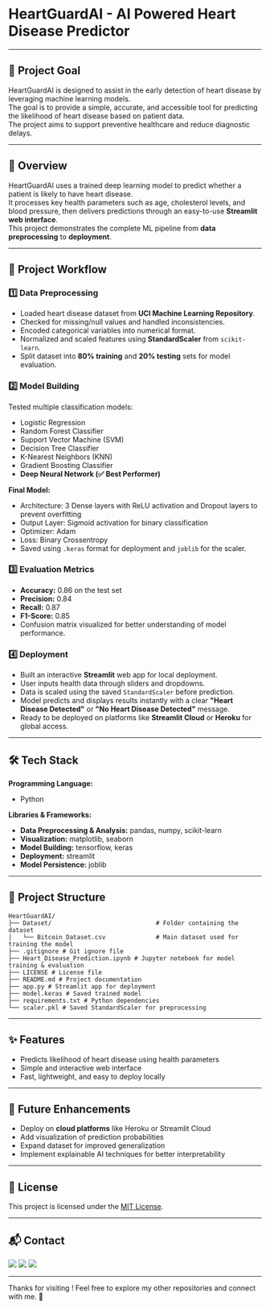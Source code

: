 # HeartGuardAI - AI Powered Heart Disease Predictor

---

## 📌 Project Goal  
HeartGuardAI is designed to assist in the early detection of heart disease by leveraging machine learning models.  
The goal is to provide a simple, accurate, and accessible tool for predicting the likelihood of heart disease based on patient data.  
The project aims to support preventive healthcare and reduce diagnostic delays.

---

## 📖 Overview  
HeartGuardAI uses a trained deep learning model to predict whether a patient is likely to have heart disease.  
It processes key health parameters such as age, cholesterol levels, and blood pressure, then delivers predictions through an easy-to-use **Streamlit web interface**.  
This project demonstrates the complete ML pipeline from **data preprocessing** to **deployment**.

---

## 🔄 Project Workflow  

### 1️⃣ Data Preprocessing  
- Loaded heart disease dataset from **UCI Machine Learning Repository**.  
- Checked for missing/null values and handled inconsistencies.  
- Encoded categorical variables into numerical format.  
- Normalized and scaled features using **StandardScaler** from `scikit-learn`.  
- Split dataset into **80% training** and **20% testing** sets for model evaluation.  

### 2️⃣ Model Building  
Tested multiple classification models:  
- Logistic Regression  
- Random Forest Classifier  
- Support Vector Machine (SVM)  
- Decision Tree Classifier
- K-Nearest Neighbors (KNN)
- Gradient Boosting Classifier
- **Deep Neural Network (✅ Best Performer)**  

**Final Model:**  
- Architecture: 3 Dense layers with ReLU activation and Dropout layers to prevent overfitting  
- Output Layer: Sigmoid activation for binary classification  
- Optimizer: Adam  
- Loss: Binary Crossentropy  
- Saved using `.keras` format for deployment and `joblib` for the scaler.  

### 3️⃣ Evaluation Metrics  
- **Accuracy:** 0.86 on the test set  
- **Precision:** 0.84  
- **Recall:** 0.87  
- **F1-Score:** 0.85  
- Confusion matrix visualized for better understanding of model performance.  

### 4️⃣ Deployment  
- Built an interactive **Streamlit** web app for local deployment.  
- User inputs health data through sliders and dropdowns.  
- Data is scaled using the saved `StandardScaler` before prediction.  
- Model predicts and displays results instantly with a clear **"Heart Disease Detected"** or **"No Heart Disease Detected"** message.  
- Ready to be deployed on platforms like **Streamlit Cloud** or **Heroku** for global access.  

---

## 🛠 Tech Stack  

**Programming Language:**  
- Python  

**Libraries & Frameworks:**  
- **Data Preprocessing & Analysis:** pandas, numpy, scikit-learn  
- **Visualization:** matplotlib, seaborn  
- **Model Building:** tensorflow, keras  
- **Deployment:** streamlit  
- **Model Persistence:** joblib  

---

## 📂 Project Structure  

```
HeartGuardAI/
├── Dataset/                             # Folder containing the dataset
│   └── Bitcoin_Dataset.csv              # Main dataset used for training the model
├── .gitignore # Git ignore file
├── Heart_Disease_Prediction.ipynb # Jupyter notebook for model training & evaluation
├── LICENSE # License file
├── README.md # Project documentation
├── app.py # Streamlit app for deployment
├── model.keras # Saved trained model
├── requirements.txt # Python dependencies
└── scaler.pkl # Saved StandardScaler for preprocessing

```

---

## ✨ Features  
- Predicts likelihood of heart disease using health parameters  
- Simple and interactive web interface  
- Fast, lightweight, and easy to deploy locally  

---

## 🚀 Future Enhancements  
- Deploy on **cloud platforms** like Heroku or Streamlit Cloud  
- Add visualization of prediction probabilities  
- Expand dataset for improved generalization  
- Implement explainable AI techniques for better interpretability
  
---

## 📜 License

This project is licensed under the [MIT License](LICENSE).

---

## 📬 Contact

<p>
  <a href="mailto:aradhyaray99@gmail.com"><img src="https://img.shields.io/badge/Email-D14836?style=for-the-badge&logo=gmail&logoColor=white" /></a>
  <a href="www.linkedin.com/in/rayaradhya"><img src="https://img.shields.io/badge/LinkedIn-blue?style=for-the-badge&logo=linkedin&logoColor=white" /></a>
  <a href="https://github.com/AradhyaRay05"><img src="https://img.shields.io/badge/GitHub-181717?style=for-the-badge&logo=github&logoColor=white" /></a>
</p>

---

Thanks for visiting ! Feel free to explore my other repositories and connect with me. 🚀 
